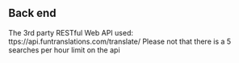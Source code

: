 ## Back end
The  3rd party RESTful Web API used: ttps://api.funtranslations.com/translate/
Please not that there is a 5 searches per hour limit on the api

